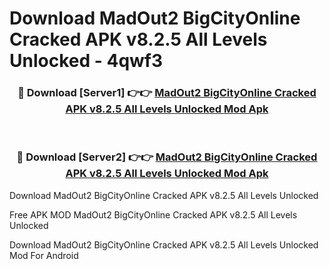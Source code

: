 # Download MadOut2 BigCityOnline Cracked APK v8.2.5 All Levels Unlocked - 4qwf3



<div align="center">
<h3>🔴 Download [Server1] 👉👉 <a href="https://momento.my/?title=MadOut2_BigCityOnline_Cracked_APK_v8.2.5_All_Levels_Unlocked">MadOut2 BigCityOnline Cracked APK v8.2.5 All Levels Unlocked Mod Apk</a></h3><br>

<h3>🔴 Download [Server2] 👉👉 <a href="https://momento.my/?title=MadOut2_BigCityOnline_Cracked_APK_v8.2.5_All_Levels_Unlocked">MadOut2 BigCityOnline Cracked APK v8.2.5 All Levels Unlocked Mod Apk</a></h3>
</div>



Download MadOut2 BigCityOnline Cracked APK v8.2.5 All Levels Unlocked 

Free APK MOD MadOut2 BigCityOnline Cracked APK v8.2.5 All Levels Unlocked 

Download MadOut2 BigCityOnline Cracked APK v8.2.5 All Levels Unlocked Mod For Android
